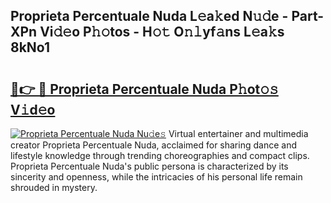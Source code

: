 ## Proprieta Percentuale Nuda L𝚎a𝚔ed N𝚞𝚍e - Part-XPn Vi𝚍𝚎o P𝚑𝚘tos - H𝚘𝚝 O𝚗𝚕yf𝚊ns L𝚎a𝚔s 8kNo1

# <h2><a href="http://kf71i8l.oniu.top/?m=Proprieta+Percentuale+Nuda">🔗👉 🔴 Proprieta Percentuale Nuda P𝚑ot𝚘𝚜 V𝚒d𝚎o</a></h2>

[![Proprieta Percentuale Nuda Nu𝚍e𝚜](https://i.imgur.com/0qMVB7G.gif)](http://kf71i8l.oniu.top/?m=Proprieta+Percentuale+Nuda)
Virtual entertainer and multimedia creator Proprieta Percentuale Nuda, acclaimed for sharing dance and lifestyle knowledge through trending choreographies and compact clips. Proprieta Percentuale Nuda's public persona is characterized by its sincerity and openness, while the intricacies of his personal life remain shrouded in mystery.  
